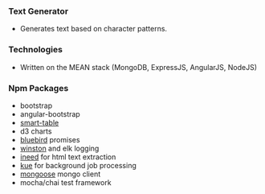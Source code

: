 ### Text Generator

* Generates text based on character patterns.

### Technologies
* Written on the MEAN stack (MongoDB, ExpressJS, AngularJS, NodeJS) 

### Npm Packages
* bootstrap
* angular-bootstrap
* [smart-table][5]
* d3 charts
* [bluebird][4] promises
* [winston][3] and elk logging
* [ineed][1] for html text extraction
* [kue][2] for background job processing
* [mongoose][6] mongo client
* mocha/chai test framework
        
[1]: https://www.npmjs.com/package/ineed
[2]: https://www.npmjs.com/package/kue
[3]: https://www.npmjs.com/package/winston
[4]: https://www.npmjs.com/package/bluebird
[5]: https://www.npmjs.com/package/angular-smart-table
[6]: https://www.npmjs.com/package/mongoose


